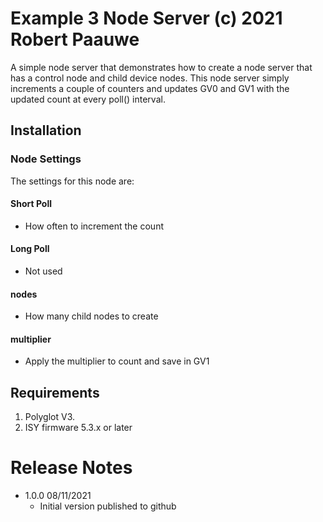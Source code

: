 
# Example 3 Node Server (c) 2021 Robert Paauwe

A simple node server that demonstrates how to create a node server that
has a control node and child device nodes.  This node server simply increments
a couple of counters and updates GV0 and GV1 with the updated
count at every poll() interval.

## Installation


### Node Settings
The settings for this node are:

#### Short Poll
   * How often to increment the count
#### Long Poll
   * Not used

#### nodes
   * How many child nodes to create

#### multiplier
   * Apply the multiplier to count and save in GV1


## Requirements

1. Polyglot V3.
2. ISY firmware 5.3.x or later

# Release Notes

- 1.0.0 08/11/2021
   - Initial version published to github
